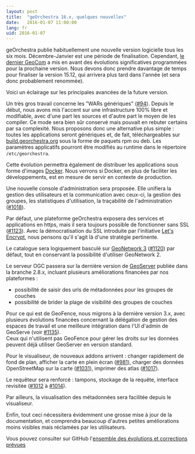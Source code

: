 ```yaml
---
layout: post
title:  "geOrchestra 16.x, quelques nouvelles"
date:   2016-01-07 11:00:00
lang: fr
uid: 2016-01-07
---
```


geOrchestra publie habituellement une nouvelle version logicielle tous les six mois. Décembre-Janvier est une période de finalisation. Cependant, [le dernier GeoCom](/blog/2015/07/01/geocom2015-compte-rendu/) a mis en avant des évolutions significatives programmées pour la prochaine version. Nous devons donc prendre davantage de temps pour finaliser la version 15.12, qui arrivera plus tard dans l'année (et sera donc probablement renommée).

Voici un éclairage sur les principales avancées de la future version.

<!--more-->

Un très gros travail concerne les "WARs génériques" ([#94](https://github.com/georchestra/georchestra/issues/94)). Depuis le début, nous avons mis l'accent sur une infrastructure 100% libre et modifiable, avec d'une part les sources et d'autre part le moyen de les compiler. Ce mode sera bien sûr conservé mais pouvait en rebuter certains par sa complexité. Nous proposons donc une alternative plus simple : toutes les applications seront génériques et, de fait, téléchargeables sur [build.georchestra.org](http://build.georchestra.org/) sous la forme de paquets rpm ou deb. Les paramètres applicatifs pourront être modifiés au runtime dans le répertoire ```/etc/georchestra```.

Cette évolution permettra également de distribuer les applications sous forme d'images [Docker](http://www.docker.com/). Nous verrons si Docker, en plus de faciliter les développements, est en mesure de servir en contexte de production.

Une nouvelle console d'administration sera proposée. Elle unifiera la gestion des utilisateurs et la communication avec ceux-ci, la gestion des groupes, les statistiques d'utilisation, la traçabilité de l'administration ([#1018](https://github.com/georchestra/georchestra/issues/1018)).

Par défaut, une plateforme geOrchestra exposera des services et applications en https, mais il sera toujours possible de fonctionner sans SSL ([#1123](https://github.com/georchestra/georchestra/issues/1123)). Avec la démocratisation du SSL introduite par l'initiative [Let's Encrypt](https://letsencrypt.org/), nous pensons qu'il s'agit là d'une stratégie pertinente.

Le catalogue sera logiquement basculé sur [GeoNetwork 3](http://geonetwork-opensource.org/) ([#1120](https://github.com/georchestra/georchestra/issues/1120)) par défaut, tout en conservant la possibilité d'utiliser GeoNetwork 2.

Le serveur OGC passera sur la dernière version de [GeoServer](http://geoserver.org) publiée dans la branche 2.8.x, incluant plusieurs améliorations financées par nos plateformes :
 * possibilité de saisir des urls de métadonnées pour les groupes de couches
 * possibilité de brider la plage de visibilité des groupes de couches

Pour ce qui est de GeoFence, nous migrons à la dernière version 3.x, avec plusieurs évolutions financées concernant la délégation de gestion des espaces de travail et une meilleure intégration dans l'UI d'admin de GeoServe (voir [#1135](https://github.com/georchestra/georchestra/issues/1135#issuecomment-166624349)).  
Ceux qui n'utilisent pas GeoFence pour gérer les droits sur les données peuvent déjà utiliser GeoServer en version standard.

Pour le visualiseur, de nouveaux addons arrivent : changer rapidement de fond de plan, afficher la carte en plein écran ([#981](https://github.com/georchestra/georchestra/issues/981)), charger des données OpenStreetMap sur la carte ([#1031](https://github.com/georchestra/georchestra/issues/1031)), imprimer des atlas ([#1017](https://github.com/georchestra/georchestra/issues/1017)). 

Le requêteur sera renforcé : tampons, stockage de la requête, interface revisitée ([#1012](https://github.com/georchestra/georchestra/issues/1012) à [#1014](https://github.com/georchestra/georchestra/issues/1014)).

Par ailleurs, la visualisation des métadonnées sera facilitée depuis le visualiseur.

Enfin, tout ceci nécessitera évidemment une grosse mise à jour de la documentation, et comprendra beaucoup d'autres petites améliorations moins visibles mais réclamées par les utilisateurs.

Vous pouvez consulter sur GitHub l'[ensemble des évolutions et corrections prévues](https://github.com/georchestra/georchestra/issues?q=is%3Aissue+milestone%3A15.12)
